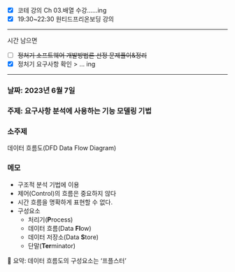 - [x]  코테 강의 Ch 03.배열 수강……ing
- [x]  19:30~22:30 원티드프리온보딩 강의

---

시간 남으면

- [ ]  ~~정처기 소프트웨어 개발방법론 선정 문제풀이&정리~~
- [x] 정처기 요구사항 확인 > ... ing

---

### 날짜: 2023년 6월 7일

### 주제: 요구사항 분석에 사용하는 기능 모델링 기법

### 소주제

데이터 흐름도(DFD Data Flow Diagram)

### 메모

- 구조적 분석 기법에 이용
- 제어(Control)의 흐름은 중요하지 않다
- 시간 흐름을 명확하게 표현할 수 없다.
- 구성요소
    - 처리기(**P**rocess)
    - 데이터 흐름(Data **Fl**ow)
    - 데이터 저장소(Data **S**tore)
    - 단말(**Ter**minator)

<aside>
📌 요약: 데이터 흐름도의 구성요소는 ‘프플스터’

</aside>